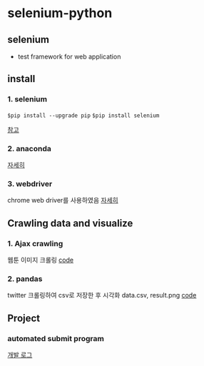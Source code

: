 # selenium-python

## selenium
- test framework for web application

## install
### 1. selenium
`$pip install --upgrade pip`
`$pip install selenium`

[참고](https://blog.naver.com/na_qa/221434084639)

### 2. anaconda
[자세히](./anaconda.md)

### 3. webdriver
chrome web driver를 사용하였음 [자세히](http://chromedriver.chromium.org/downloads)

## Crawling data and visualize
### 1. Ajax crawling
웹툰 이미지 크롤링 [code](./beautiful_soup.py)
### 2. pandas
twitter 크롤링하여 csv로 저장한 후 시각화
data.csv, result.png [code](./wordFrequency_from_twitter.py)

## Project
### automated submit program
[개발 로그](./development_log.md)